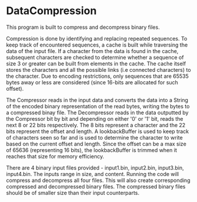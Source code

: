 # DataCompression

This program is built to compress and decompress binary files. 

Compression is done by identifying and replacing repeated sequences. To keep track of encountered sequences, a cache is built while traversing the data of the input file. If a character from the data is found in the cache, subsequent characters are checked to determine whether a sequence of size 3 or greater can be built from elements in the cache. The cache itself stores the characters and all the possible links (i.e connected characters) to the character. Due to encoding restrictions, only sequences that are 65535 bytes away or less are considered (since 16-bits are allocated for such offset).

The Compressor reads in the input data and converts the data into a String of the encoded binary representation of the read bytes, writing the bytes to a compressed binay file. The Decompressor reads in the data outputted by the Compressor bit by bit and depending on either '0' or '1' bit, reads the next 8 or 22 bits respectively. The 8 bits represent a character and the 22 bits represent the offset and length. A lookbackBuffer is used to keep track of characters seen so far and is used to determine the character to write based on the current offset and length. Since the offset can be a max size of 65636 (representing 16 bits), the lookbackBuffer is trimmed when it reaches that size for memory efficiency.

There are 4 binary input files provided - input1.bin, input2.bin, input3.bin, input4.bin. The inputs range in size, and content. Running the code will compress and decompress all four files. This will also create corresponding compressed and decompressed binary files. The compressed binary files should be of smaller size than their input counterparts. 
